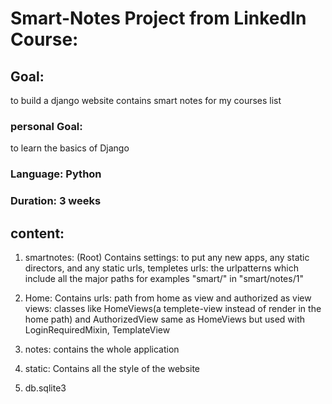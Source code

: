 # Smart-Notes Project from LinkedIn Course:

## Goal: 
to build a django website contains smart notes for my courses list 

### personal Goal:
to learn the basics of Django 

### Language: Python 
### Duration: 3 weeks 

## content: 

1. smartnotes: (Root)
  Contains settings: to put any new apps, any static directors, and any static urls, templetes
           urls: the urlpatterns which include all the major paths for examples "smart/" in "smart/notes/1"
3. Home: 
  Contains urls: path from home as view and authorized as view 
          views: classes like HomeViews(a templete-view instead of render in the home path) and AuthorizedView
            same as HomeViews but used with LoginRequiredMixin, TemplateView
5. notes:
  contains the whole application
  
7. static: Contains all the style of the website 
8. db.sqlite3

